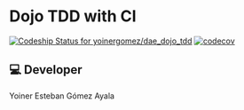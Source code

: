 # Dojo TDD with CI
[ ![Codeship Status for yoinergomez/dae_dojo_tdd](https://app.codeship.com/projects/e45f6280-932b-0135-bff1-0a2c5d0300aa/status?branch=master)](https://app.codeship.com/projects/250771)
[![codecov](https://codecov.io/gh/yoinergomez/dae_dojo_tdd/branch/master/graph/badge.svg)](https://codecov.io/gh/yoinergomez/dae_dojo_tdd)

## :computer: Developer
Yoiner Esteban Gómez Ayala
